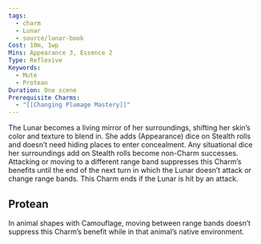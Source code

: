 ```yaml
---
tags:
  - charm
  - Lunar
  - source/lunar-book
Cost: 10m, 1wp
Mins: Appearance 3, Essence 2
Type: Reflexive
Keywords:
  - Mute
  - Protean
Duration: One scene
Prerequisite Charms:
  - "[[Changing Plumage Mastery]]"
---
```

The Lunar becomes a living mirror of her surroundings, shifting her skin’s color and texture to blend in. She adds (Appearance) dice on Stealth rolls and doesn’t need hiding places to enter concealment. Any situational dice her surroundings add on Stealth rolls become non-Charm successes. Attacking or moving to a different range band suppresses this Charm’s benefits until the end of the next turn in which the Lunar doesn’t attack or change range bands. This Charm ends if the Lunar is hit by an attack. 
## Protean 

In animal shapes with Camouflage, moving between range bands doesn’t suppress this Charm’s benefit while in that animal’s native environment.